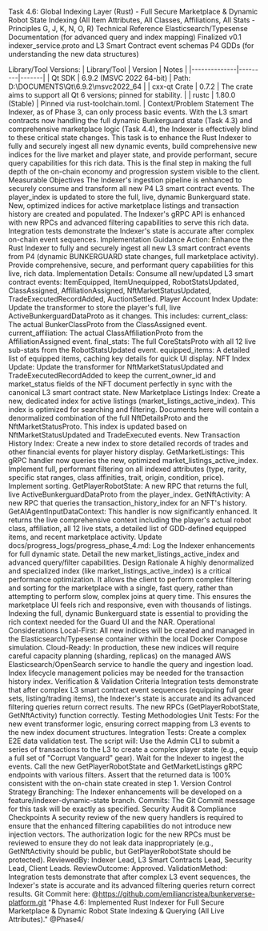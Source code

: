 Task 4.6: Global Indexing Layer (Rust) - Full Secure Marketplace & Dynamic Robot State Indexing
(All Item Attributes, All Classes, Affiliations, All Stats - Principles G, J, K, N, O, R)
Technical Reference
Elasticsearch/Typesense Documentation (for advanced query and index mapping)
Finalized v0.1 indexer_service.proto and L3 Smart Contract event schemas
P4 GDDs (for understanding the new data structures)

Library/Tool Versions:
| Library/Tool | Version | Notes |
|--------------|---------|-------|
| Qt SDK | 6.9.2 (MSVC 2022 64-bit) | Path: D:\DOCUMENTS\Qt\6.9.2\msvc2022_64 |
| cxx-qt Crate | 0.7.2 | The crate aims to support all Qt 6 versions; pinned for stability. |
| rustc | 1.80.0 (Stable) | Pinned via rust-toolchain.toml. |
Context/Problem Statement
The Indexer, as of Phase 3, can only process basic events. With the L3 smart contracts now handling the full dynamic Bunkerguard state (Task 4.3) and comprehensive marketplace logic (Task 4.4), the Indexer is effectively blind to these critical state changes. This task is to enhance the Rust Indexer to fully and securely ingest all new dynamic events, build comprehensive new indices for the live market and player state, and provide performant, secure query capabilities for this rich data. This is the final step in making the full depth of the on-chain economy and progression system visible to the client.
Measurable Objectives
The Indexer's ingestion pipeline is enhanced to securely consume and transform all new P4 L3 smart contract events.
The player_index is updated to store the full, live, dynamic Bunkerguard state.
New, optimized indices for active marketplace listings and transaction history are created and populated.
The Indexer's gRPC API is enhanced with new RPCs and advanced filtering capabilities to serve this rich data.
Integration tests demonstrate the Indexer's state is accurate after complex on-chain event sequences.
Implementation Guidance
Action: Enhance the Rust Indexer to fully and securely ingest all new L3 smart contract events from P4 (dynamic BUNKERGUARD state changes, full marketplace activity). Provide comprehensive, secure, and performant query capabilities for this live, rich data.
Implementation Details:
Consume all new/updated L3 smart contract events: ItemEquipped, ItemUnequipped, RobotStatsUpdated, ClassAssigned, AffiliationAssigned, NftMarketStatusUpdated, TradeExecutedRecordAdded, AuctionSettled.
Player Account Index Update: Update the transformer to store the player's full, live ActiveBunkerguardDataProto as it changes. This includes:
current_class: The actual BunkerClassProto from the ClassAssigned event.
current_affiliation: The actual ClassAffiliationProto from the AffiliationAssigned event.
final_stats: The full CoreStatsProto with all 12 live sub-stats from the RobotStatsUpdated event.
equipped_items: A detailed list of equipped items, caching key details for quick UI display.
NFT Index Update: Update the transformer for NftMarketStatusUpdated and TradeExecutedRecordAdded to keep the current_owner_id and market_status fields of the NFT document perfectly in sync with the canonical L3 smart contract state.
New Marketplace Listings Index: Create a new, dedicated index for active listings (market_listings_active_index). This index is optimized for searching and filtering. Documents here will contain a denormalized combination of the full NftDetailsProto and the NftMarketStatusProto. This index is updated based on NftMarketStatusUpdated and TradeExecuted events.
New Transaction History Index: Create a new index to store detailed records of trades and other financial events for player history display.
GetMarketListings: This gRPC handler now queries the new, optimized market_listings_active_index. Implement full, performant filtering on all indexed attributes (type, rarity, specific stat ranges, class affinities, trait, origin, condition, price). Implement sorting.
GetPlayerRobotState: A new RPC that returns the full, live ActiveBunkerguardDataProto from the player_index.
GetNftActivity: A new RPC that queries the transaction_history_index for an NFT's history.
GetAIAgentInputDataContext: This handler is now significantly enhanced. It returns the live comprehensive context including the player's actual robot class, affiliation, all 12 live stats, a detailed list of GDD-defined equipped items, and recent marketplace activity.
Update docs/progress_logs/progress_phase_4.md:
Log the Indexer enhancements for full dynamic state. Detail the new market_listings_active_index and advanced query/filter capabilities.
Design Rationale
A highly denormalized and specialized index (like market_listings_active_index) is a critical performance optimization. It allows the client to perform complex filtering and sorting for the marketplace with a single, fast query, rather than attempting to perform slow, complex joins at query time. This ensures the marketplace UI feels rich and responsive, even with thousands of listings. Indexing the full, dynamic Bunkerguard state is essential to providing the rich context needed for the Guard UI and the NAR.
Operational Considerations
Local-First: All new indices will be created and managed in the Elasticsearch/Typesense container within the local Docker Compose simulation.
Cloud-Ready: In production, these new indices will require careful capacity planning (sharding, replicas) on the managed AWS Elasticsearch/OpenSearch service to handle the query and ingestion load. Index lifecycle management policies may be needed for the transaction history index.
Verification & Validation Criteria
Integration tests demonstrate that after complex L3 smart contract event sequences (equipping full gear sets, listing/trading items), the Indexer's state is accurate and its advanced filtering queries return correct results.
The new RPCs (GetPlayerRobotState, GetNftActivity) function correctly.
Testing Methodologies
Unit Tests: For the new event transformer logic, ensuring correct mapping from L3 events to the new index document structures.
Integration Tests: Create a complex E2E data validation test. The script will:
Use the Admin CLI to submit a series of transactions to the L3 to create a complex player state (e.g., equip a full set of "Corrupt Vanguard" gear).
Wait for the Indexer to ingest the events.
Call the new GetPlayerRobotState and GetMarketListings gRPC endpoints with various filters.
Assert that the returned data is 100% consistent with the on-chain state created in step 1.
Version Control Strategy
Branching: The Indexer enhancements will be developed on a feature/indexer-dynamic-state branch.
Commits: The Git Commit message for this task will be exactly as specified.
Security Audit & Compliance Checkpoints
A security review of the new query handlers is required to ensure that the enhanced filtering capabilities do not introduce new injection vectors.
The authorization logic for the new RPCs must be reviewed to ensure they do not leak data inappropriately (e.g., GetNftActivity should be public, but GetPlayerRobotState should be protected).
ReviewedBy: Indexer Lead, L3 Smart Contracts Lead, Security Lead, Client Leads.
ReviewOutcome: Approved.
ValidationMethod: Integration tests demonstrate that after complex L3 event sequences, the Indexer's state is accurate and its advanced filtering queries return correct results.
Git Commit here: @https://github.com/emiliancristea/bunkerverse-platform.git "Phase 4.6: Implemented Rust Indexer for Full Secure Marketplace & Dynamic Robot State Indexing & Querying (All Live Attributes)." @Phase4/